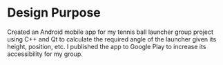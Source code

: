 # Design Purpose
Created an Android mobile app for my tennis ball launcher group project using C++ and Qt to calculate the required angle of the launcher given its height, position, etc. I published the app to Google Play to increase its accessibility for my group.
